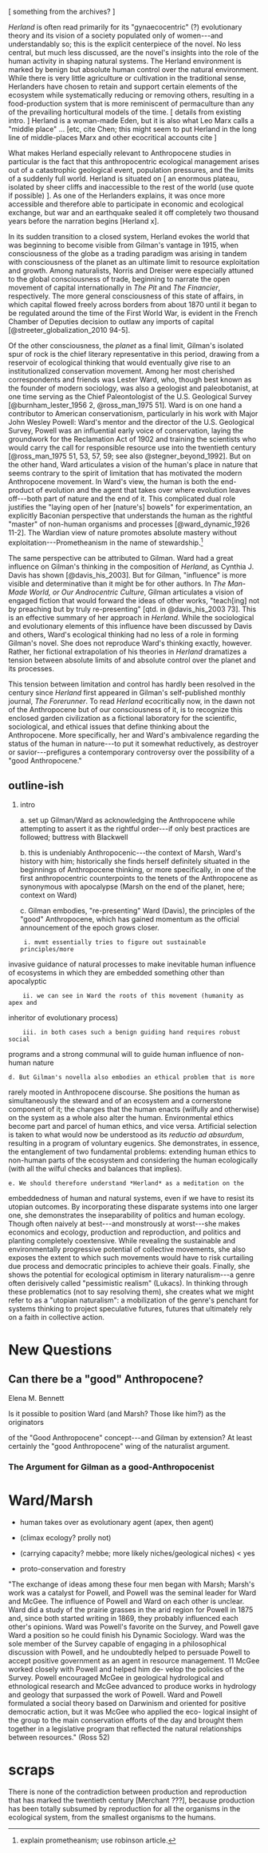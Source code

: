 ---
---

[ something from the archives? ]

*Herland* is often read primarily for its "gynaecocentric" (?) evolutionary
theory and its vision of a society populated only of women---and understandably
so; this is the explicit centerpiece of the novel. No less central, but much
less discussed, are the novel's insights into the role of the human activity in
shaping natural systems. The Herland environment is marked by benign but
absolute human control over the natural environment. While there is very little
agriculture or cultivation in the traditional sense, Herlanders have chosen to
retain and support certain elements of the ecosystem while systematically
reducing or removing others, resulting in a food-production system that is more
reminiscent of permaculture than any of the prevailing horticultural models of
the time. [ details from existing intro. ] Herland is a woman-made Eden, but it
is also what Leo Marx calls a "middle place" ... [etc, cite Chen; this might
seem to put Herland in the long line of middle-places Marx and other
ecocritical accounts cite ]

What makes Herland especially relevant to Anthropocene studies in particular is
the fact that this anthropocentric ecological management arises out of a
catastrophic geological event, population pressures, and the limits of a
suddenly full world. Herland is situated on [ an enormous plateau, isolated by
sheer cliffs and inaccessible to the rest of the world (use quote if possible)
]. As one of the Herlanders explains, it was once more accessible and therefore
able to participate in economic and ecological exchange, but war and an
earthquake sealed it off completely two thousand years before the narration
begins [Herland x]. 

In its sudden transition to a closed system, Herland evokes the world that was
beginning to become visible from Gilman's vantage in 1915, when consciousness
of the globe as a trading paradigm was arising in tandem with consciousness of
the planet as an ultimate limit to resource exploitation and growth. Among
naturalists, Norris and Dreiser were especially attuned to the global
consciousness of trade, beginning to narrate the open movement of capital
internationally in *The Pit* and *The Financier*, respectively. The more
general consciousness of this state of affairs, in which capital flowed freely
across borders from about 1870 until it began to be regulated around the time
of the First World War, is evident in the French Chamber of Deputies decision
to outlaw any imports of capital [@streeter_globalization_2010 94-5]. <!--
details come from from histories of globalization... streeter et al.
Globalization and Autonomy; others; see if it would make sense to include
Wenzel Planet Vs. Globe here, need at least footnote for the distinction-->

Of the other consciousness, the *planet* as a final limit, Gilman's isolated
spur of rock is the chief literary representative in this period, drawing from
a reservoir of ecological thinking that would eventually give rise to an
institutionalized conservation movement. Among her most cherished
correspondents and friends was Lester Ward, who, though best known as the
founder of modern sociology, was also a geologist and paleobotanist, at one
time serving as the Chief Paleontologist of the U.S. Geological Survey
[@burnham_lester_1956 2, @ross_man_1975 51]. Ward is on one hand a contributor
to American conservationism, particularly in his work with Major John Wesley
Powell: Ward's mentor and the director of the U.S. Geological Survey, Powell
was an influential early voice of conservation, laying the groundwork for the
Reclamation Act of 1902 and training the scientists who would carry the call
for responsible resource use into the twentieth century [@ross_man_1975 51, 53,
57, 59; see also @stegner_beyond_1992]. But on the other hand, Ward articulates
a vision of the human's place in nature that seems contrary to the spirit of
limitation that has motivated the modern Anthropocene movement. In Ward's view,
the human is both the end-product of evolution and the agent that takes over
where evolution leaves off---both part of nature and the end of it. This
complicated dual role justifies the "laying open of her [nature's] bowels" for
experimentation, an explicitly Baconian perspective that understands the human
as the rightful "master" of non-human organisms and processes
[@ward_dynamic_1926 11-2]. The Wardian view of nature promotes absolute mastery
without exploitation---Prometheanism in the name of stewardship.[^prometheanism]

[^prometheanism]: explain prometheanism; use robinson article.

The same perspective can be attributed to Gilman. Ward had a great influence on
Gilman's thinking in the composition of *Herland*, as Cynthia J. Davis has
shown [@davis_his_2003]. But for Gilman, "influence" is more visible and
determinative than it might be for other authors. In *The Man-Made World, or
Our Androcentric Culture*, Gilman articulates a vision of engaged fiction that
would forward the ideas of other works, "teach[ing] not by preaching but by
truly re-presenting" [qtd. in @davis_his_2003 73]. This is an effective summary
of her approach in *Herland*. While the sociological and evolutionary elements
of this influence have been discussed by Davis and others, Ward's ecological
thinking had no less of a role in forming Gilman's novel. She does not
reproduce Ward's thinking exactly, however. Rather, her fictional extrapolation
of his theories in *Herland* dramatizes a tension between absolute limits of and
absolute control over the planet and its processes. 

This tension between limitation and control has hardly been resolved in the
century since *Herland* first appeared in Gilman's self-published monthly
journal, *The Forerunner*. To read *Herland* ecocritically now, in the dawn not
of the Anthropocene but of our consciousness of it, is to recognize this
enclosed garden civilization as a fictional laboratory for the scientific,
sociological, and ethical issues that define thinking about the Anthropocene.
More specifically, her and Ward's ambivalence regarding the status of the human
in nature---to put it somewhat reductively, as destroyer or savior---prefigures
a contemporary controversy over the possibility of a "good Anthropocene." 


## outline-ish

1. intro

    a. set up Gilman/Ward as acknowledging the Anthropocene while attempting to
assert it as the rightful order---if only best practices are followed; buttress
with Blackwell

    b. this is undeniably Anthropocenic---the context of Marsh, Ward's history
with him; historically she finds herself definitely situated in the beginnings
of Anthropocene thinking, or more specifically, in one of the first
anthropocentric counterpoints to the tenets of the Anthropocene as synonymous
with apocalypse (Marsh on the end of the planet, here; context on Ward)

    c. Gilman embodies, "re-presenting" Ward (Davis), the principles of the
"good" Anthropocene, which has gained momentum as the official announcement of
the epoch grows closer. 

        i. mvmt essentially tries to figure out sustainable principles/more
invasive guidance of natural processes to make inevitable human influence of
ecosystems in which they are embedded something other than apocalyptic

        ii. we can see in Ward the roots of this movement (humanity as apex and
inheritor of evolutionary process)

        iii. in both cases such a benign guiding hand requires robust social
programs and a strong communal will to guide human influence of non-human
nature

    d. But Gilman's novella also embodies an ethical problem that is more
rarely mooted in Anthropocene discourse. She positions the human as
simultaneously the steward and of an ecosystem and a cornerstone component of
it; the changes that the human enacts (wilfully and otherwise) on the system as
a whole also alter the human. Environmental ethics become part and parcel of
human ethics, and vice versa. Artificial selection is taken to what would now
be understood as its *reductio ad absurdum*, resulting in a program of
voluntary eugenics. She demonstrates, in essence, the entanglement of two
fundamental problems: extending human ethics to non-human parts of the
ecosystem and considering the human ecologically (with all the wilful checks
and balances that implies). 

    e. We should therefore understand *Herland* as a meditation on the
embeddedness of human and natural systems, even if we have to resist its
utopian outcomes. By incorporating these disparate systems into one larger one,
she demonstrates the inseparability of politics and human ecology. Though often
naively at best---and monstrously at worst---she makes economics and ecology,
production and reproduction, and politics and planting completely coextensive.
While revealing the sustainable and environmentally progressive potential of
collective movements, she also exposes the extent to which such movements would
have to risk curtailing due process and democratic principles to achieve their
goals. Finally, she shows the potential for ecological optimism in literary
naturalism---a genre often derisively called "pessimistic realism" (Lukacs). In
thinking through these problematics (not to say resolving them), she creates
what we might refer to as a "utopian naturalism": a mobilization of the genre's
penchant for systems thinking to project speculative futures, futures that
ultimately rely on a faith in collective action. 



New Questions
=============

Can there be a "good" Anthropocene?
------------------------------------

Elena M. Bennett

Is it possible to position Ward (and Marsh? Those like him?) as the originators
<!-- probably too far--> of the "Good Anthropocene" concept---and Gilman by extension? At least certainly the "good Anthropocene" wing of the naturalist argument.

### The Argument for Gilman as a good-Anthropocenist



Ward/Marsh
==========

- human takes over as evolutionary agent (apex, then agent)

- (climax ecology? prolly not)

- (carrying capacity? mebbe; more likely niches/geological niches) < yes

- proto-conservation and forestry


"The exchange of ideas among these four men began with Marsh;
Marsh's work was a catalyst for Powell, and Powell was the seminal leader
for Ward and McGee. The influence of Powell and Ward on each other
is unclear. Ward did a study of the prairie grasses in the arid region for
Powell in 1875 and, since both started writing in 1869, they probably
influenced each other's opinions. Ward was Powell's favorite on the
Survey, and Powell gave Ward a position so he could finish his Dynamic
Sociology. Ward was the sole member of the Survey capable of engaging
in a philosophical discussion with Powell, and he undoubtedly helped to
persuade Powell to accept positive government as an agent in resource
management. 11 McGee worked closely with Powell and helped him de-
velop the policies of the Survey. Powell encouraged McGee in geological
hydrological and ethnological research and McGee advanced to produce
works in hydrology and geology that surpassed the work of Powell. Ward
and Powell formulated a social theory based on Darwinism and oriented
for positive democratic action, but it was McGee who applied the eco-
logical insight of the group to the main conservation efforts of the day and
brought them together in a legislative program that reflected the natural
relationships between resources." (Ross 52)


# scraps 


There is none of the contradiction between production and
reproduction that has marked the twentieth century [Merchant ???], because
production has been totally subsumed by reproduction for all the organisms in
the ecological system, from the smallest organisms to the humans. 


